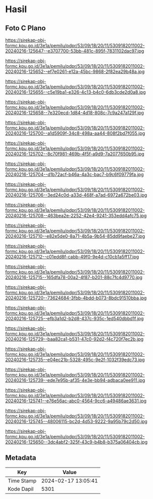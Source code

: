 # Hasil

## Foto C Plano

https://sirekap-obj-formc.kpu.go.id/3e1a/pemilu/pdpr/53/09/18/20/11/5309182011002-20240216-125647--e3707700-53bb-481c-895f-7831102dac97.jpg

https://sirekap-obj-formc.kpu.go.id/3e1a/pemilu/pdpr/53/09/18/20/11/5309182011002-20240216-125652--ef7e0261-e12a-45bc-9868-2f82ea29b48a.jpg

https://sirekap-obj-formc.kpu.go.id/3e1a/pemilu/pdpr/53/09/18/20/11/5309182011002-20240216-125655--c5e19ba1-e326-4c13-b4c0-6db3cde2d0a8.jpg

https://sirekap-obj-formc.kpu.go.id/3e1a/pemilu/pdpr/53/09/18/20/11/5309182011002-20240216-125658--7e320ecd-1d84-4d18-808c-7c9a247a129f.jpg

https://sirekap-obj-formc.kpu.go.id/3e1a/pemilu/pdpr/53/09/18/20/11/5309182011002-20240216-125700--a1d5909f-34c8-498a-aa44-808f2bd7f055.jpg

https://sirekap-obj-formc.kpu.go.id/3e1a/pemilu/pdpr/53/09/18/20/11/5309182011002-20240216-125702--8c70f981-469b-4f5f-a9d9-7a2077650b95.jpg

https://sirekap-obj-formc.kpu.go.id/3e1a/pemilu/pdpr/53/09/18/20/11/5309182011002-20240216-125704--d1b72acf-b46a-4a3c-bac7-b9c6f09779fa.jpg

https://sirekap-obj-formc.kpu.go.id/3e1a/pemilu/pdpr/53/09/18/20/11/5309182011002-20240216-125706--3ed24c0d-a33d-468f-a7ad-6972a672be03.jpg

https://sirekap-obj-formc.kpu.go.id/3e1a/pemilu/pdpr/53/09/18/20/11/5309182011002-20240216-125708--463bea2e-2252-42e4-9241-353edd4afc75.jpg

https://sirekap-obj-formc.kpu.go.id/3e1a/pemilu/pdpr/53/09/18/20/11/5309182011002-20240216-125710--e82e5de0-8a71-4b5a-9b54-85dd9faebe27.jpg

https://sirekap-obj-formc.kpu.go.id/3e1a/pemilu/pdpr/53/09/18/20/11/5309182011002-20240216-125712--c01edd8f-cabb-49f0-9e4d-c10cb1a5ff17.jpg

https://sirekap-obj-formc.kpu.go.id/3e1a/pemilu/pdpr/53/09/18/20/11/5309182011002-20240216-125715--165dfa78-00a2-4f87-b201-88c7fc4d9770.jpg

https://sirekap-obj-formc.kpu.go.id/3e1a/pemilu/pdpr/53/09/18/20/11/5309182011002-20240216-125720--73624684-3fbb-4bdd-b073-8bdc91510bba.jpg

https://sirekap-obj-formc.kpu.go.id/3e1a/pemilu/pdpr/53/09/18/20/11/5309182011002-20240216-125725--efb3a1d2-b2d8-437c-935c-1ed540dbbd1f.jpg

https://sirekap-obj-formc.kpu.go.id/3e1a/pemilu/pdpr/53/09/18/20/11/5309182011002-20240216-125729--baa82ca1-b531-47c0-92d2-f4c720f7ec2b.jpg

https://sirekap-obj-formc.kpu.go.id/3e1a/pemilu/pdpr/53/09/18/20/11/5309182011002-20240216-125735--e04ec21b-5328-495c-9e2f-1032f39edc73.jpg

https://sirekap-obj-formc.kpu.go.id/3e1a/pemilu/pdpr/53/09/18/20/11/5309182011002-20240216-125739--ede7e95b-af35-4e3e-bb94-adbaca0ee911.jpg

https://sirekap-obj-formc.kpu.go.id/3e1a/pemilu/pdpr/53/09/18/20/11/5309182011002-20240216-125741--e76e56ac-abc0-4564-9cc6-a49486ae3631.jpg

https://sirekap-obj-formc.kpu.go.id/3e1a/pemilu/pdpr/53/09/18/20/11/5309182011002-20240216-125745--48006115-bc2d-4d53-9222-9a95b79c2d50.jpg

https://sirekap-obj-formc.kpu.go.id/3e1a/pemilu/pdpr/53/09/18/20/11/5309182011002-20240216-125650--3dc4abf2-325f-43c9-b4b8-b375a06404cb.jpg


## Metadata

| Key        | Value               |
| ---------- | ------------------- |
| Time Stamp | 2024-02-17 13:05:41 |
| Kode Dapil | 5301                |



